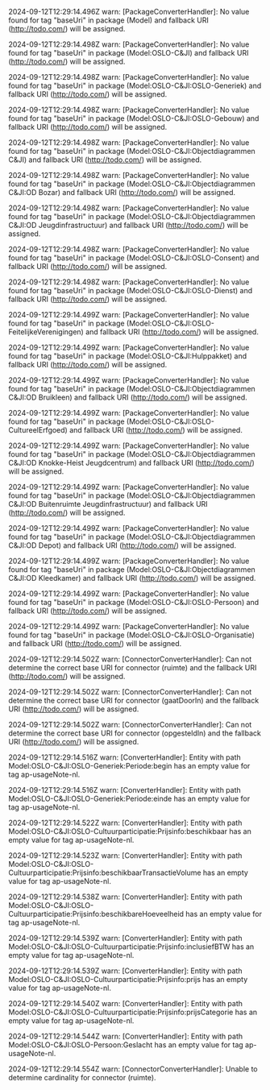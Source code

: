 2024-09-12T12:29:14.496Z warn: [PackageConverterHandler]: No value found for tag "baseUri" in package (Model) and fallback URI (http://todo.com/) will be assigned.

2024-09-12T12:29:14.498Z warn: [PackageConverterHandler]: No value found for tag "baseUri" in package (Model:OSLO-C&JI) and fallback URI (http://todo.com/) will be assigned.

2024-09-12T12:29:14.498Z warn: [PackageConverterHandler]: No value found for tag "baseUri" in package (Model:OSLO-C&JI:OSLO-Generiek) and fallback URI (http://todo.com/) will be assigned.

2024-09-12T12:29:14.498Z warn: [PackageConverterHandler]: No value found for tag "baseUri" in package (Model:OSLO-C&JI:OSLO-Gebouw) and fallback URI (http://todo.com/) will be assigned.

2024-09-12T12:29:14.498Z warn: [PackageConverterHandler]: No value found for tag "baseUri" in package (Model:OSLO-C&JI:Objectdiagrammen C&JI) and fallback URI (http://todo.com/) will be assigned.

2024-09-12T12:29:14.498Z warn: [PackageConverterHandler]: No value found for tag "baseUri" in package (Model:OSLO-C&JI:Objectdiagrammen C&JI:OD Bozar) and fallback URI (http://todo.com/) will be assigned.

2024-09-12T12:29:14.498Z warn: [PackageConverterHandler]: No value found for tag "baseUri" in package (Model:OSLO-C&JI:Objectdiagrammen C&JI:OD Jeugdinfrastructuur) and fallback URI (http://todo.com/) will be assigned.

2024-09-12T12:29:14.498Z warn: [PackageConverterHandler]: No value found for tag "baseUri" in package (Model:OSLO-C&JI:OSLO-Consent) and fallback URI (http://todo.com/) will be assigned.

2024-09-12T12:29:14.498Z warn: [PackageConverterHandler]: No value found for tag "baseUri" in package (Model:OSLO-C&JI:OSLO-Dienst) and fallback URI (http://todo.com/) will be assigned.

2024-09-12T12:29:14.499Z warn: [PackageConverterHandler]: No value found for tag "baseUri" in package (Model:OSLO-C&JI:OSLO-FeitelijkeVerenigingen) and fallback URI (http://todo.com/) will be assigned.

2024-09-12T12:29:14.499Z warn: [PackageConverterHandler]: No value found for tag "baseUri" in package (Model:OSLO-C&JI:Hulppakket) and fallback URI (http://todo.com/) will be assigned.

2024-09-12T12:29:14.499Z warn: [PackageConverterHandler]: No value found for tag "baseUri" in package (Model:OSLO-C&JI:Objectdiagrammen C&JI:OD Bruikleen) and fallback URI (http://todo.com/) will be assigned.

2024-09-12T12:29:14.499Z warn: [PackageConverterHandler]: No value found for tag "baseUri" in package (Model:OSLO-C&JI:OSLO-CultureelErfgoed) and fallback URI (http://todo.com/) will be assigned.

2024-09-12T12:29:14.499Z warn: [PackageConverterHandler]: No value found for tag "baseUri" in package (Model:OSLO-C&JI:Objectdiagrammen C&JI:OD Knokke-Heist Jeugdcentrum) and fallback URI (http://todo.com/) will be assigned.

2024-09-12T12:29:14.499Z warn: [PackageConverterHandler]: No value found for tag "baseUri" in package (Model:OSLO-C&JI:Objectdiagrammen C&JI:OD Buitenruimte Jeugdinfrastructuur) and fallback URI (http://todo.com/) will be assigned.

2024-09-12T12:29:14.499Z warn: [PackageConverterHandler]: No value found for tag "baseUri" in package (Model:OSLO-C&JI:Objectdiagrammen C&JI:OD Depot) and fallback URI (http://todo.com/) will be assigned.

2024-09-12T12:29:14.499Z warn: [PackageConverterHandler]: No value found for tag "baseUri" in package (Model:OSLO-C&JI:Objectdiagrammen C&JI:OD Kleedkamer) and fallback URI (http://todo.com/) will be assigned.

2024-09-12T12:29:14.499Z warn: [PackageConverterHandler]: No value found for tag "baseUri" in package (Model:OSLO-C&JI:OSLO-Persoon) and fallback URI (http://todo.com/) will be assigned.

2024-09-12T12:29:14.499Z warn: [PackageConverterHandler]: No value found for tag "baseUri" in package (Model:OSLO-C&JI:OSLO-Organisatie) and fallback URI (http://todo.com/) will be assigned.

2024-09-12T12:29:14.502Z warn: [ConnectorConverterHandler]: Can not determine the correct base URI for connector (ruimte) and the fallback URI (http://todo.com/) will be assigned.

2024-09-12T12:29:14.502Z warn: [ConnectorConverterHandler]: Can not determine the correct base URI for connector (gaatDoorIn) and the fallback URI (http://todo.com/) will be assigned.

2024-09-12T12:29:14.502Z warn: [ConnectorConverterHandler]: Can not determine the correct base URI for connector (opgesteldIn) and the fallback URI (http://todo.com/) will be assigned.

2024-09-12T12:29:14.516Z warn: [ConverterHandler]: Entity with path Model:OSLO-C&JI:OSLO-Generiek:Periode:begin has an empty value for tag ap-usageNote-nl.

2024-09-12T12:29:14.516Z warn: [ConverterHandler]: Entity with path Model:OSLO-C&JI:OSLO-Generiek:Periode:einde has an empty value for tag ap-usageNote-nl.

2024-09-12T12:29:14.522Z warn: [ConverterHandler]: Entity with path Model:OSLO-C&JI:OSLO-Cultuurparticipatie:Prijsinfo:beschikbaar has an empty value for tag ap-usageNote-nl.

2024-09-12T12:29:14.523Z warn: [ConverterHandler]: Entity with path Model:OSLO-C&JI:OSLO-Cultuurparticipatie:Prijsinfo:beschikbaarTransactieVolume has an empty value for tag ap-usageNote-nl.

2024-09-12T12:29:14.538Z warn: [ConverterHandler]: Entity with path Model:OSLO-C&JI:OSLO-Cultuurparticipatie:Prijsinfo:beschikbareHoeveelheid has an empty value for tag ap-usageNote-nl.

2024-09-12T12:29:14.539Z warn: [ConverterHandler]: Entity with path Model:OSLO-C&JI:OSLO-Cultuurparticipatie:Prijsinfo:inclusiefBTW has an empty value for tag ap-usageNote-nl.

2024-09-12T12:29:14.539Z warn: [ConverterHandler]: Entity with path Model:OSLO-C&JI:OSLO-Cultuurparticipatie:Prijsinfo:prijs has an empty value for tag ap-usageNote-nl.

2024-09-12T12:29:14.540Z warn: [ConverterHandler]: Entity with path Model:OSLO-C&JI:OSLO-Cultuurparticipatie:Prijsinfo:prijsCategorie has an empty value for tag ap-usageNote-nl.

2024-09-12T12:29:14.544Z warn: [ConverterHandler]: Entity with path Model:OSLO-C&JI:OSLO-Persoon:Geslacht has an empty value for tag ap-usageNote-nl.

2024-09-12T12:29:14.554Z warn: [ConnectorConverterHandler]: Unable to determine cardinality for connector (ruimte).

